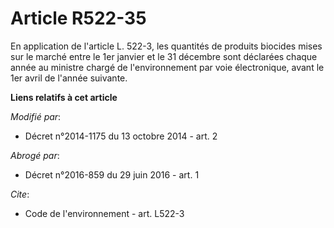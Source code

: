 # Article R522-35

En application de l'article L. 522-3, les quantités de produits biocides mises sur le marché entre le 1er janvier et le 31
décembre sont déclarées chaque année au ministre chargé de l'environnement par voie électronique, avant le 1er avril de
l'année suivante.

**Liens relatifs à cet article**

_Modifié par_:

  - Décret n°2014-1175 du 13 octobre 2014 - art. 2

_Abrogé par_:

  - Décret n°2016-859 du 29 juin 2016 - art. 1

_Cite_:

  - Code de l'environnement - art. L522-3
